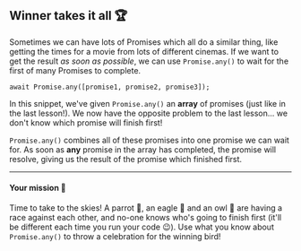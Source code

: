 ## Winner takes it all 🏆

Sometimes we can have lots of Promises which all do a similar thing, like getting the times for a movie from lots of different cinemas. If we want to get the result *as soon as possible*, we can use `Promise.any()` to wait for the first of many Promises to complete.

```
await Promise.any([promise1, promise2, promise3]);
```

In this snippet, we've given `Promise.any()` an **array** of promises (just like in the last lesson!). We now have the opposite problem to the last lesson... we don't know which promise will finish first!

`Promise.any()` combines all of these promises into one promise we can wait for. As soon as **any** promise in the array has completed, the promise will resolve, giving us the result of the promise which finished first.

---

#### Your mission 🚀

Time to take to the skies! A parrot 🦜, an eagle 🦅 and an owl 🦉 are having a race against each other, and no-one knows who's going to finish first (it'll be different each time you run your code 😉). Use what you know about `Promise.any()` to throw a celebration for the winning bird!
